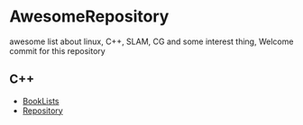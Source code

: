 # AwesomeRepository
awesome list about linux, C++, SLAM, CG and some interest thing, Welcome commit for this repository

## C++
* [BookLists](https://github.com/rubin2020/AwesomeRepository/blob/main.py/C%2B%2B/BookList.md)
* [Repository](https://github.com/rubin2020/AwesomeRepository/blob/main.py/C%2B%2B/Repository.md)
